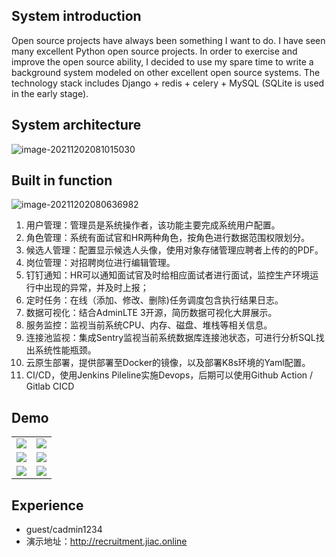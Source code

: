 ## System introduction

Open source projects have always been something I want to do. I have seen many excellent Python open source projects. In order to exercise and improve the open source ability, I decided to use my spare time to write a background system modeled on other excellent open source systems. The technology stack includes Django + redis + celery + MySQL (SQLite is used in the early stage).

## System architecture 

![image-20211202081015030](https://cdn.jsdelivr.net/gh/jiac3366/image-host@master/mysqlbizhbihui/微信图片_202112020851041.447l0c2ht1c0.png)



## Built in function

![image-20211202080636982](https://cdn.jsdelivr.net/gh/jiac3366/image-host@master/recruitment/image.18f8q2k4cek.png)

1.  用户管理：管理员是系统操作者，该功能主要完成系统用户配置。
2.  角色管理：系统有面试官和HR两种角色，按角色进行数据范围权限划分。
3.  候选人管理：配置显示候选人头像，使用对象存储管理应聘者上传的的PDF。
4.  岗位管理：对招聘岗位进行编辑管理。
6.  钉钉通知：HR可以通知面试官及时给相应面试者进行面试，监控生产环境运行中出现的异常，并及时上报；
7.  定时任务：在线（添加、修改、删除)任务调度包含执行结果日志。
8.  数据可视化：结合AdminLTE 3开源，简历数据可视化大屏展示。
9.  服务监控：监视当前系统CPU、内存、磁盘、堆栈等相关信息。
10.  连接池监视：集成Sentry监视当前系统数据库连接池状态，可进行分析SQL找出系统性能瓶颈。
11.  云原生部署，提供部署至Docker的镜像，以及部署K8s环境的Yaml配置。
11.  CI/CD，使用Jenkins Pileline实施Devops，后期可以使用Github Action / Gitlab CICD

## Demo

<table>
    <tr>
        <td><img src="https://cdn.jsdelivr.net/gh/jiac3366/image-host@master/recruitment/d9cc940692e076efa5e5b961a3ac6f8.357jfhnm5zw0.png"/></td>
        <td><img src="https://cdn.jsdelivr.net/gh/jiac3366/image-host@master/recruitment/c225f3457bd5649c851ee8ec4a41d20.1v7klg955lj4.png"/></td>
    </tr>
    <tr>
        <td><img src="https://cdn.jsdelivr.net/gh/jiac3366/image-host@master/recruitment/图片4.3zskb8hr4vu0.png"/></td>
        <td><img src="https://cdn.jsdelivr.net/gh/jiac3366/image-host@master/recruitment/图片2.5ixzq5owm680.png"/></td>
    </tr>
    <tr>
        <td><img src="https://cdn.jsdelivr.net/gh/jiac3366/image-host@master/recruitment/微信图片_20211202091324.1hpge3cwn3gg.png"/></td>
        <td><img src="https://cdn.jsdelivr.net/gh/jiac3366/image-host@master/recruitment/cef78864090d81d4c51a9f857a55b09.4l2m3z32vii0.png"/></td>
    </tr>
</table>



## Experience

- guest/cadmin1234
- 演示地址：http://recruitment.jiac.online



